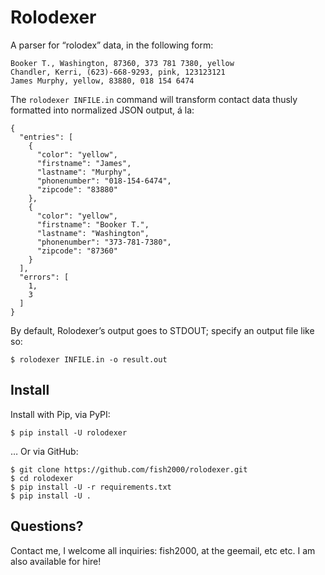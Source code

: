 Rolodexer
=========

A parser for “rolodex” data, in the following form:

    Booker T., Washington, 87360, 373 781 7380, yellow
    Chandler, Kerri, (623)-668-9293, pink, 123123121
    James Murphy, yellow, 83880, 018 154 6474

The `rolodexer INFILE.in` command will transform contact data
thusly formatted into normalized JSON output, á la:

    {
      "entries": [
        {
          "color": "yellow",
          "firstname": "James",
          "lastname": "Murphy",
          "phonenumber": "018-154-6474",
          "zipcode": "83880"
        },
        {
          "color": "yellow",
          "firstname": "Booker T.",
          "lastname": "Washington",
          "phonenumber": "373-781-7380",
          "zipcode": "87360"
        }
      ],
      "errors": [
        1,
        3
      ]
    }

By default, Rolodexer’s output goes to STDOUT; specify an output file like so:

    $ rolodexer INFILE.in -o result.out

Install
-------

Install with Pip, via PyPI:

    $ pip install -U rolodexer

… Or via GitHub:

    $ git clone https://github.com/fish2000/rolodexer.git
    $ cd rolodexer
    $ pip install -U -r requirements.txt
    $ pip install -U .

Questions?
----------

Contact me, I welcome all inquiries: fish2000, at the geemail, etc etc. I am also available for hire!

